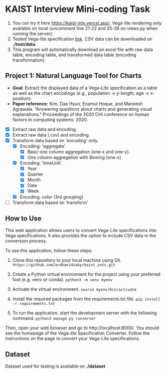 # KAIST Interview Mini-coding Task

1. You can try it here https://kaist-intv.vercel.app/. Vega-lite rendering only available on local (uncomment line 21-22 and 25-26 on views.py when running the server).
2. Tested Vega-lite specification [link](https://docs.google.com/document/d/1C0mPU0KE8B3S817Xvy0DUSsa4MKkqlkK923ftFvbcWA/edit?usp=sharing). CSV data can be downloaded on **./test/data**.
3. This program will automatically download an excel file with raw data table, encoding table, and transformed data table (encoding transformation).
## Project 1: Natural Language Tool for Charts

- **Goal**: Extract the displayed data of a Vega-Lite specification as a table as well as the chart encodings (e.g., population → y-length, age → x-position). 
- **Paper reference:** Kim, Dae Hyun, Enamul Hoque, and Maneesh Agrawala. "Answering questions about charts and generating visual explanations." Proceedings of the 2020 CHI conference on human factors in computing systems. 2020. 

- [x] Extract raw data and encoding.
- [x] Extract raw data (.csv) and encoding.
- [x] Transform data based on 'encoding' only.
    - [x] Encoding: 'aggregate'.
        - [x] Basic one column aggregation (one-x and one-y).
        - [x] One column aggregation with Binning (one-x)
    - [x] Encoding: 'timeUnit'.
        - [x] Year
        - [x] Quarter
        - [x] Month
        - [x] Date
        - [x] Week
    - [x] Encoding: color (3rd grouping)
- [ ] Transform data based on 'transform'

## How to Use
This web application allows users to convert Vega-Lite specifications into Vega specifications. It also provides the option to include CSV data in the conversion process.

To use this application, follow these steps:

1. Clone this repository to your local machine using Git.
`https://github.com/ardhanidzaky/kaist_intv.git`

2. Create a Python virtual environment for the project using your preferred tool (e.g. venv or conda).
`python3 -m venv myenv`

3. Activate the virtual environment.
`source myenv/bin/activate`

4. Install the required packages from the requirements.txt file.
`pip install -r requirements.txt`

5. To run the application, start the development server with the following command:
`python3 manage.py runserver`

Then, open your web browser and go to http://localhost:8000/. You should see the homepage of the Vega-lite Specification Converter. Follow the instructions on the page to convert your Vega-Lite specifications.

## Dataset
Dataset used for testing is available on **./dataset**
